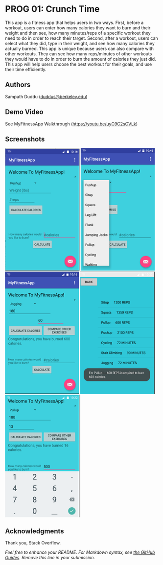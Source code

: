 # PROG 01: Crunch Time

This app is a fitness app that helps users in two ways. First, before a workout, users can enter how many calories they want to burn and their weight  and then see, how many minutes/reps of a specific workout they need to do in order to reach their target. Second, after a workout, users can select what they did, type in their weight, and see how many calories they actually burned. This app is unique because users can also compare with other workouts. They can see how many reps/minutes of other workouts they would have to do in order to burn the amount of calories they just did. This app will help users choose the best workout for their goals, and use their time efficiently. 

## Authors

Sampath Duddu ([duddus@berkeley.edu](mailto:your_email@berkeley.edu))

## Demo Video

See MyFitnessApp Walkthrough (https://youtu.be/uyC9C2sCVLk)

## Screenshots

<img src="screenshots/mainScreen.png" height="400" alt="Screenshot"/>
<img src="screenshots/selectingExercise.png" height="400" alt="Screenshot"/>
<img src="screenshots/burningCaloriesWeight2.png" height="400" alt="Screenshot"/>
<img src="screenshots/otherWorkoutsCalories.png" height="400" alt="Screenshot"/>
<img src="screenshots/typingInCalories.png" height="400" alt="Screenshot"/>

## Acknowledgments

Thank you, Stack Overflow.

*Feel free to enhance your README. For Markdown syntax, see [the GitHub Guides](https://guides.github.com/features/mastering-markdown/). Remove this line in your submission.*
